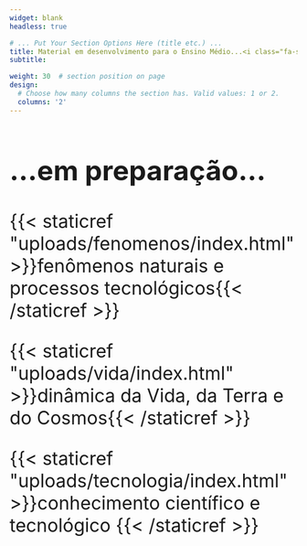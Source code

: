 ```yaml
---
widget: blank
headless: true

# ... Put Your Section Options Here (title etc.) ...
title: Material em desenvolvimento para o Ensino Médio...<i class="fa-solid fa-toolbox"></i>
subtitle: 

weight: 30  # section position on page
design:
  # Choose how many columns the section has. Valid values: 1 or 2.
  columns: '2'
---
```


<font size="6">


## ...em preparação...<i class="fa-solid fa-wrench"></i> 



<!---Fenômenos-->
<i class="fa-solid fa-atom"></i> {{< staticref "uploads/fenomenos/index.html" >}}fenômenos naturais e processos tecnológicos{{< /staticref >}}
<!---transfomações químicas, leis ponderais, cálculo estequiométrico, princípios de conservação de energia e movimento, ciclo da água, leis da termodinâmica; cinética e equilíbrio químicos; fusão e fissão nucleares; espectro eletromagnético; efeitos biológicos das radiações ionizantes; mutação; poluição; ciclos biogeoquímicos; desmatamento; camada de ozônio e efeito estufa--->

<!--- Vida --->
<i class="fa-solid fa-leaf"></i> {{< staticref "uploads/vida/index.html" >}}dinâmica da Vida, da Terra e do Cosmos{{< /staticref >}} 
<!---origem da Vida; evolução biológica; registro fóssil; exobiologia; biodiversidade; origem e extinção de espécies; políticas ambientais; biomoléculas; organização celular; órgãos e sistemas; organismos; populações; ecossistemas; cadeias alimentares; respiração celular; fotossíntese; reprodução e hereditariedade; genética mendeliana; processos epidemiológicos; espectro eletromagnético; modelos cosmológicos; astronomia; gravitação; mecânica newtoniana; previsão do tempo--->

<!---Tecnologia --->
<i class="fa-solid fa-microscope"></i> {{< staticref "uploads/tecnologia/index.html" >}}conhecimento científico e tecnológico {{< /staticref >}}
<!---aplicação da tecnologia do DNA recombinante; identificação por DNA; emprego de células-tronco; produção de armamentos nucleares; desenvolvimento e aprimoramento de tecnologias de obtenção de energia elétrica; estrutura e propriedades de compostos orgânicos; agroquímicos; controle biológico de pragas; conservantes alimentícios; mineração; herança biológica; darwinismo social, eugenia e racismo; mecânica newtoniana; equipamentos de segurança--->

</font>



